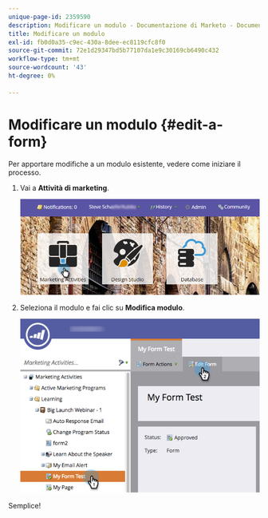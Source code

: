 ```yaml
---
unique-page-id: 2359590
description: Modificare un modulo - Documentazione di Marketo - Documentazione del prodotto
title: Modificare un modulo
exl-id: fb0d0a35-c9ec-430a-8dee-ec8119cfc8f0
source-git-commit: 72e1d29347bd5b77107da1e9c30169cb6490c432
workflow-type: tm+mt
source-wordcount: '43'
ht-degree: 0%

---
```


# Modificare un modulo {#edit-a-form}

Per apportare modifiche a un modulo esistente, vedere come iniziare il processo.

1. Vai a **Attività di marketing**.

   ![](assets/login-marketing-activities.png)

1. Seleziona il modulo e fai clic su **Modifica modulo**.

   ![](assets/editform.png)

Semplice!
